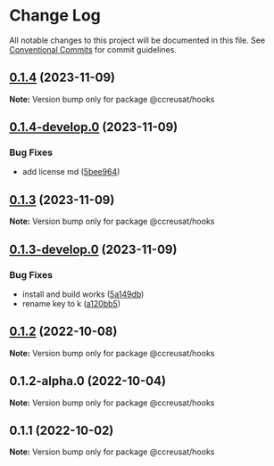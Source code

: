 # Change Log

All notable changes to this project will be documented in this file.
See [Conventional Commits](https://conventionalcommits.org) for commit guidelines.

## [0.1.4](https://github.com/ccreusat/starter-monorepo-lerna-vite/compare/@ccreusat/hooks@0.1.4-develop.0...@ccreusat/hooks@0.1.4) (2023-11-09)

**Note:** Version bump only for package @ccreusat/hooks

## [0.1.4-develop.0](https://github.com/ccreusat/starter-monorepo-lerna-vite/compare/@ccreusat/hooks@0.1.3...@ccreusat/hooks@0.1.4-develop.0) (2023-11-09)

### Bug Fixes

- add license md ([5bee964](https://github.com/ccreusat/starter-monorepo-lerna-vite/commit/5bee9645737edb63a8df5afe3021b426bb00ce34))

## [0.1.3](https://github.com/ccreusat/starter-monorepo-lerna-vite/compare/@ccreusat/hooks@0.1.3-develop.0...@ccreusat/hooks@0.1.3) (2023-11-09)

**Note:** Version bump only for package @ccreusat/hooks

## [0.1.3-develop.0](https://github.com/ccreusat/starter-monorepo-lerna-vite/compare/@ccreusat/hooks@0.1.2...@ccreusat/hooks@0.1.3-develop.0) (2023-11-09)

### Bug Fixes

- install and build works ([5a149db](https://github.com/ccreusat/starter-monorepo-lerna-vite/commit/5a149db6b335b45625769a36e873fdd357b8011b))
- rename key to k ([a120bb5](https://github.com/ccreusat/starter-monorepo-lerna-vite/commit/a120bb525a26ce18ddcd68b32272ae2b71feff4d))

## [0.1.2](https://github.com/ccreusat/starter-monorepo-lerna-vite/compare/@ccreusat/hooks@0.1.2-alpha.0...@ccreusat/hooks@0.1.2) (2022-10-08)

**Note:** Version bump only for package @ccreusat/hooks

## 0.1.2-alpha.0 (2022-10-04)

**Note:** Version bump only for package @ccreusat/hooks

## 0.1.1 (2022-10-02)

**Note:** Version bump only for package @ccreusat/hooks
